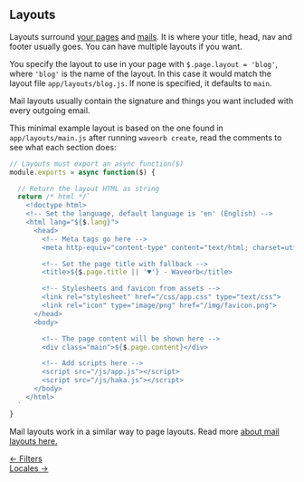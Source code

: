 ## Layouts

Layouts surround [your pages](/doc/pages) and [mails](/doc/mail). It is where your title, head, nav and footer usually goes. You can have multiple layouts if you want.

You specify the layout to use in your page with `$.page.layout = 'blog'`, where `'blog'` is the name of the layout. In this case it would match the layout file `app/layouts/blog.js`. If none is specified, it defaults to `main`.

Mail layouts usually contain the signature and things you want included with every outgoing email.

This minimal example layout is based on the one found in `app/layouts/main.js` after running `waveorb create`, read the comments to see what each section does:
```js
// Layouts must export an async function($)
module.exports = async function($) {

  // Return the layout HTML as string
  return /* html */`
    <!doctype html>
    <!-- Set the language, default language is 'en' (English) -->
    <html lang="${$.lang}">
      <head>
        <!-- Meta tags go here -->
        <meta http-equiv="content-type" content="text/html; charset=utf-8">

        <!-- Set the page title with fallback -->
        <title>${$.page.title || '♥'} - Waveorb</title>

        <!-- Stylesheets and favicon from assets -->
        <link rel="stylesheet" href="/css/app.css" type="text/css">
        <link rel="icon" type="image/png" href="/img/favicon.png">
      </head>
      <body>

        <!-- The page content will be shown here -->
        <div class="main">${$.page.content}</div>

        <!-- Add scripts here -->
        <script src="/js/app.js"></script>
        <script src="/js/haka.js"></script>
      </body>
    </html>
  `
}
```

Mail layouts work in a similar way to page layouts. Read more [about mail layouts here.](/doc/mail#mail-layouts)

<div class="nav">
  <div><a href="/doc/filters">&larr; Filters</a></div>
  <div><a href="/doc/locales">Locales &rarr;</a></div>
</div>